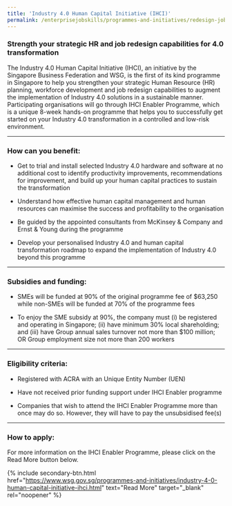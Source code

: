 ```yaml
---
title: 'Industry 4.0 Human Capital Initiative (IHCI)'
permalink: /enterprisejobskills/programmes-and-initiatives/redesign-jobs/industry-40-human-capital-initiative--ihci-/
---
```


### Strength your strategic HR and job redesign capabilities for 4.0 transformation

The Industry 4.0 Human Capital Initiative (IHCI), an initiative by the Singapore Business Federation and WSG, is the first of its kind programme in Singapore to help you strengthen your strategic Human Resource (HR) planning, workforce development and job redesign capabilities to augment the implementation of Industry 4.0 solutions in a sustainable manner. Participating organisations will go through IHCI Enabler Programme, which is a unique 8-week hands-on programme that helps you to successfully get started on your Industry 4.0 transformation in a controlled and low-risk environment.

---

### How can you benefit:

- Get to trial and install selected Industry 4.0 hardware and software at no additional cost to identify productivity improvements, recommendations for improvement, and build up your human capital practices to sustain the transformation

- Understand how effective human capital management and human resources can maximise the success and profitability to the organisation

- Be guided by the appointed consultants from McKinsey & Company and Ernst & Young during the programme

- Develop your personalised Industry 4.0 and human capital transformation roadmap to expand the implementation of Industry 4.0 beyond this programme

---

### Subsidies and funding:

- SMEs will be funded at 90% of the original programme fee of $63,250 while non-SMEs will be funded at 70% of the programme fees

- To enjoy the SME subsidy at 90%, the company must (i) be registered and operating in Singapore; (ii) have minimum 30% local shareholding; and (iii) have Group annual sales turnover not more than $100 million; OR Group employment size not more than 200 workers

---

### Eligibility criteria:

- Registered with ACRA with an Unique Entity Number (UEN)

- Have not received prior funding support under IHCI Enabler programme

- Companies that wish to attend the IHCI Enabler Programme more than once may do so. However, they will have to pay the unsubsidised fee(s)

---

### How to apply:

For more information on the IHCI Enabler Programme, please click on the Read More button below.

{% include secondary-btn.html href="https://www.wsg.gov.sg/programmes-and-initiatives/industry-4-0-human-capital-initiative-ihci.html" text="Read More" target="_blank" rel="noopener" %}

<script src="/jquery/jquery.min.js"></script>
<script src="/jquery/resize-tables.js"></script>
